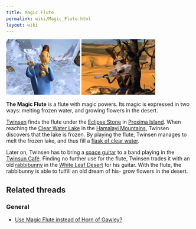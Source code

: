 ```yaml
---
title: Magic Flute
permalink: wiki/Magic_Flute.html
layout: wiki
---
```


<img src="assets/lba1/_cutscenes/07_clear_water_lake.gif"
title="Twinsen playing the Magic Flute" width="200"
alt="Twinsen playing the Magic Flute" />
<img src="assets/lba1/_cutscenes/09_white_leaf_desert.gif"
title="The old rabbibunny with the Magic Flute" width="200"
alt="The old rabbibunny with the Magic Flute" />

**The Magic Flute** is a flute with magic powers. Its magic is expressed
in two ways: melting frozen water, and growing flowers in the desert.

[Twinsen](Twinsen "wikilink") finds the flute under the [Eclipse
Stone](Eclipse_Stone "wikilink") in [Proxima
Island](Proxima_Island "wikilink"). When reaching the [Clear Water
Lake](Clear_Water_Lake "wikilink") in the [Hamalayi
Mountains](Hamalayi_Mountains "wikilink"), Twinsen discovers that the
lake is frozen. By playing the flute, Twinsen manages to melt the frozen
lake, and thus fill a [flask of clear
water](flask_of_clear_water "wikilink").

Later on, Twinsen has to bring a [space guitar](space_guitar "wikilink")
to a band playing in the [Twinsun Café](Twinsun_Café "wikilink").
Finding no further use for the flute, Twinsen trades it with an old
[rabbibunny](rabbibunny "wikilink") in the [White Leaf
Desert](White_Leaf_Desert "wikilink") for his guitar. With the flute,
the rabbibunny is able to fulfill an old dream of his- grow flowers in
the desert.

## Related threads

### General

- [Use Magic Flute instead of Horn of
  Gawley?](https://forum.magicball.net/showthread.php?t=12249)

